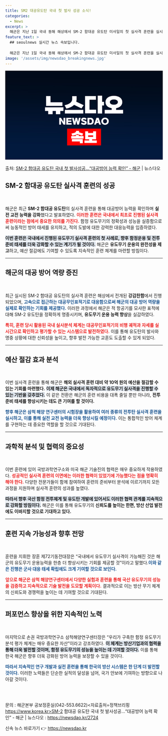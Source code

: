 ```yaml
---
title: SM2 대공유도탄 국내 첫 발사 성공 소식!
categories:
  - News
excerpt: >
  해군은 지난 1일 국내 동해 해상에서 SM-2 함대공 유도탄 미사일의 첫 실사격 훈련을 실시해 성공적으로 완…
feature_text: >
  ## seoulnews 실시간 뉴스 속보입니다.

  해군은 지난 1일 국내 동해 해상에서 SM-2 함대공 유도탄 미사일의 첫 실사격 훈련을 실시해 성공적으로 완…
image: '/assets/img/newsdao_breakingnews.jpg'
---
```


![뉴스다오 속보](/assets/img/newsdao_breakingnews.jpg)

<p>출처: <a href="https://newsdao.kr/2724" rel="dofollow">SM-2 함대공 유도탄 국내 첫 발사성공…“대공방어 능력 확인”  - 해군</a> | 뉴스다오</p>

<h2 data-ke-size="size26">SM-2 함대공 유도탄 실사격 훈련의 성공</h2>

<p data-ke-size="size16">&nbsp;</p>

해군은 최근 **SM-2 함대공 유도탄**의 실사격 훈련을 통해 대공방어 능력을 확인하며 **실전 교전 능력을 강화**했다고 발표하였다. <b><span style="color: #ee2323;">이러한 훈련은 국내에서 최초로 진행된 실사격 훈련이라는 점에서 중요한 의의를 가진다.</span></b> 함정 유도무기의 정확성과 성능을 실증함으로써 능동적인 방어 태세를 유지하고, 적의 도발에 대한 강력한 대응능력을 입증하였다.

<b><span style="background-color: #21538527;">이번 훈련은 국내에서 진행된 유도무기 실사격 훈련의 첫 사례로, 향후 함정운용 및 전투준비 태세를 더욱 강화할 수 있는 계기가 될 것이다.</span></b> 해군은 **유도무기 운용의 완전성을 제고**하고, 예산 절감에도 기여할 수 있도록 지속적인 훈련 체계를 마련할 방침이다.

<hr>

<h2 data-ke-size="size26">해군의 대공 방어 역량 증진</h2>

<p data-ke-size="size16">&nbsp;</p>

최근 실시된 SM-2 함대공 유도탄의 실사격 훈련은 해상에서 전개된 **강감찬함**에서 진행되었으며, <b><span style="color: #1a5490;">고속으로 접근하는 대공무인표적기로 대응함으로써 해군의 대공 방어 역량을 실제로 확인하는 기회를 제공했다.</span></b> 이러한 과정에서 해군은 적 항공기를 모사한 표적에 대해 SM-2 유도탄을 정확하게 명중시키며, **유도무기 운용 능력 향상**을 실감하였다.

<b><span style="color: #ee2323;">특히, 훈련 당시 활용된 국내 실사분석 체계는 대공무인표적기의 비행 궤적과 자세를 실시간으로 확인하고 평가할 수 있는 시스템으로 발전하였다.</span></b> 이를 통해 유도탄의 발사와 명중 상황에 대한 신뢰성을 높이고, 향후 발전 가능한 교훈도 도출할 수 있게 되었다.

<hr>

<h2 data-ke-size="size26">예산 절감 효과 분석</h2>

<p data-ke-size="size16">&nbsp;</p>

이번 실사격 훈련을 통해 해군은 **해외 실사격 훈련 대비 약 10억 원의 예산을 절감할 수 있는 기회를 마련했다.** <b><span style="background-color: #21538527;">이제 해군은 국내에서 독자적으로 유도무기 실사격을 진행할 수 있는 기반을 갖추었다.</span></b> 이 같은 전환은 해군의 훈련 비용을 대폭 줄일 뿐만 아니라, **전투 준비 태세를 향상시키는 데도 큰 기여를 할 것이다.**

<b><span style="color: #1a5490;">향후 해군은 삼척 해양 연구센터의 시험장을 활용하여 여러 종류의 전투탄 실사격 훈련을 실시하고, 이를 통해 실전 교전 능력을 더욱 향상시킬 예정이다.</span></b> 이는 통합적인 방어 체계를 구현하는 데 중요한 역할을 할 것으로 기대된다.

<hr>

<h2 data-ke-size="size26">과학적 분석 및 협력의 중요성</h2>

<p data-ke-size="size16">&nbsp;</p>

이번 훈련에 있어 국방과학연구소와 미국 해군 기술진의 협력은 매우 중요하게 작용하였다. <b><span style="color: #ee2323;">성공적인 실사격 훈련의 이면에는 이러한 협력이 있었기에 가능했다는 점을 명확히 해야 한다.</span></b> 다양한 전문가들이 함께 참여하여 훈련의 준비부터 분석에 이르기까지 모든 과정을 지원하며 실사격 훈련의 성과를 높였다.

<b><span style="background-color: #21538527;">따라서 향후 국산 함정 전투체계 및 유도탄 개발에 있어서도 이러한 협력 관계를 지속적으로 강화할 방침이다.</span></b> 해군은 이를 통해 유도무기의 **신뢰도를 높이는 한편, 방산 산업 발전에도 이바지할 것으로 기대하고 있다.**

<hr>

<h2 data-ke-size="size26">훈련 지속 가능성과 향후 전망</h2>

<p data-ke-size="size16">&nbsp;</p>

훈련을 지휘한 장훈 제72기동전대장은 “국내에서 유도무기 실사격이 가능해진 것은 해군의 유도무기 운용능력을 한층 더 향상시키는 기회를 제공할 것”이라고 말했다.<b><span style="color: #1a5490;">이와 같은 진행은 군사 대응 태세 확립에도 크게 기여할 것으로 보인다.</span></b>

<b><span style="color: #ee2323;">앞으로 해군은 삼척 해양연구센터에서 다양한 실험과 훈련을 통해 국산 유도무기의 성능을 검증하고 지속적으로 기술 발전을 도모할 계획이다.</span></b> 결과적으로 이는 방산 무기 체계의 신뢰도와 경쟁력을 높이는 데 기여할 것으로 기대된다.

<hr>

<h2 data-ke-size="size26">퍼포먼스 향상을 위한 지속적인 노력</h2>

<p data-ke-size="size16">&nbsp;</p>

마지막으로 손권 국방과학연구소 삼척해양연구센터장은 “우리가 구축한 함정 유도무기 분석 평가 체계는 매우 중요한 자산”이라고 강조하였다. <b><span style="background-color: #21538527;">이 체계는 방산기업과의 협력을 통해 더욱 발전할 것이며, 함정 유도무기의 성능을 높이는 데 기여할 것이다.</span></b> 이를 통해 한국 해군은 향후 더욱 강화된 방어 능력을 보장할 수 있을 것이다.

<b><span style="color: #1a5490;">따라서 지속적인 연구 개발과 실전 훈련을 통해 한국의 방산 시스템은 한 단계 더 발전할 것이다.</span></b> 이러한 노력들은 단순한 실적의 달성을 넘어, 국가 안보에 기여하는 방향으로 나아갈 것이다.

&nbsp;

<br/>문의 : 해군본부 공보정훈실(042-553.6622)<자료출처=정책브리핑 https://www.korea.kr>SM-2 함대공 유도탄 국내 첫 발사성공…“대공방어 능력 확인” - 해군 | 뉴스다오 : https://newsdao.kr/2724 

신속 뉴스 바로가기 👉 <a href="https://newsdao.kr" rel="dofollow">https://newsdao.kr</a>


